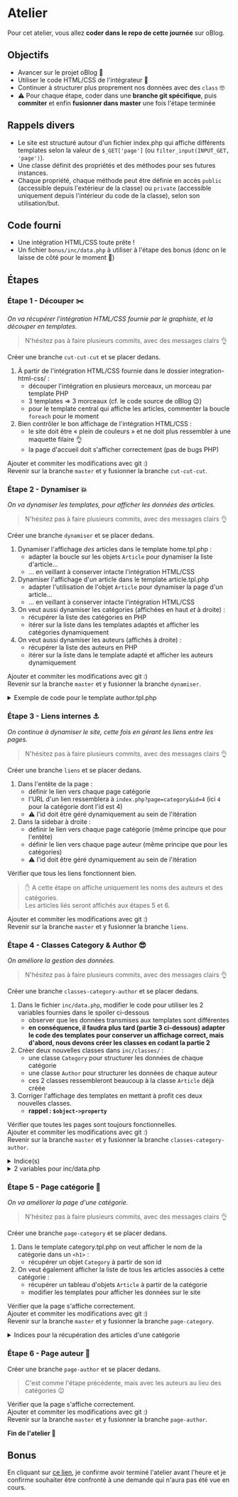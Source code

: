 # Atelier

Pour cet atelier, vous allez **coder dans le repo de cette journée** sur oBlog.  

## Objectifs

- Avancer sur le projet oBlog :tada:
- Utiliser le code HTML/CSS de l'intégrateur :rainbow:
- Continuer à structurer plus proprement nos données avec des `class` :nerd_face:
- :warning: Pour chaque étape, coder dans une **branche git spécifique**, puis **commiter** et enfin **fusionner dans master** une fois l'étape terminée

## Rappels divers

- Le site est structuré autour d'un fichier index.php qui affiche différents templates selon la valeur de `$_GET['page']` (ou `filter_input(INPUT_GET, 'page')`).
- Une classe définit des propriétés et des méthodes pour ses futures instances.
- Chaque propriété, chaque méthode peut être définie en accès `public` (accessible depuis l'extérieur de la classe) ou `private` (accessible uniquement depuis l'intérieur du code de la classe), selon son utilisation/but.

## Code fourni

- Une intégration HTML/CSS toute prête !
- Un fichier `bonus/inc/data.php` à utiliser à l'étape des bonus (donc on le laisse de côté pour le moment :pray:)

## Étapes

### Étape 1 - Découper :scissors:

_On va récupérer l'intégration HTML/CSS fournie par le graphiste, et la découper en templates._

> N'hésitez pas à faire plusieurs commits, avec des messages clairs :ok_hand:

Créer une branche `cut-cut-cut` et se placer dedans.

1. À partir de l'intégration HTML/CSS fournie dans le dossier integration-html-css/ :
    - découper l'intégration en plusieurs morceaux, un morceau par template PHP
    - 3 templates => 3 morceaux (cf. le code source de oBlog :wink:)
    - pour le template central qui affiche les articles, commenter la boucle `foreach` pour le moment
2. Bien contrôler le bon affichage de l'intégration HTML/CSS :
    - le site doit être « plein de couleurs » et ne doit plus ressembler à une maquette filaire :ok_hand:
    - la page d'accueil doit s'afficher correctement (pas de bugs PHP)

Ajouter et commiter les modifications avec git :)  
Revenir sur la branche `master` et y fusionner la branche `cut-cut-cut`.  

### Étape 2 - Dynamiser :boom:

_On va dynamiser les templates, pour afficher les données des articles._

> N'hésitez pas à faire plusieurs commits, avec des messages clairs :ok_hand:

Créer une branche `dynamiser` et se placer dedans.

1. Dynamiser l'affichage _des_ articles dans le template home.tpl.php :
    - adapter la boucle sur les objets `Article` pour dynamiser la liste d'article…
    - … en veillant à conserver intacte l'intégration HTML/CSS
2. Dynamiser l'affichage d'_un_ article dans le template article.tpl.php
    - adapter l'utilisation de l'objet `Article` pour dynamiser la page d'un article…
    - … en veillant à conserver intacte l'intégration HTML/CSS
3. On veut aussi dynamiser les catégories (affichées en haut _et_ à droite) :
    - récupérer la liste des catégories en PHP
    - itérer sur la liste dans les templates adaptés et afficher les catégories dynamiquement
4. On veut aussi dynamiser les auteurs (affichés à droite) :
    - récupérer la liste des auteurs en PHP
    - itérer sur la liste dans le template adapté et afficher les auteurs dynamiquement

Ajouter et commiter les modifications avec git :)  
Revenir sur la branche `master` et y fusionner la branche `dynamiser`.  

<details><summary>Exemple de code pour le template author.tpl.php</summary>

```html
<!-- Auteurs: https://getbootstrap.com/docs/4.1/components/card/#list-groups -->
<div class="card">
<h3 class="card-header">Auteurs</h3>
<ul class="list-group list-group-flush">
    <?php foreach ($authors as $authorId => $authorName) : ?>
    <li class="list-group-item"><?= $authorName ?></li>
    <?php endforeach; ?>
</ul>
</div>
```

</details>

### Étape 3 - Liens internes :anchor:

_On continue à dynamiser le site, cette fois en gérant les liens entre les pages._

> N'hésitez pas à faire plusieurs commits, avec des messages clairs :ok_hand:

Créer une branche `liens` et se placer dedans.

1. Dans l'entête de la page :
    - définir le lien vers chaque page catégorie
    - l'URL d'un lien ressemblera à `index.php?page=category&id=4` (ici `4` pour la catégorie dont l'id est 4)
    - :warning: l'id doit être géré dynamiquement au sein de l'itération
2. Dans la sidebar à droite :
    - définir le lien vers chaque page catégorie (même principe que pour l'entête)
    - définir le lien vers chaque page auteur (même principe que pour les catégories)
    - :warning: l'id doit être géré dynamiquement au sein de l'itération

Vérifier que tous les liens fonctionnent bien.  

> :hand: A cette étape on affiche uniquement les noms des auteurs et des catégories.  
> Les articles liés seront affichés aux étapes 5 et 6.

Ajouter et commiter les modifications avec git :)  
Revenir sur la branche `master` et y fusionner la branche `liens`.  

### Étape 4 - Classes Category & Author :sunglasses:

_On améliore la gestion des données._

> N'hésitez pas à faire plusieurs commits, avec des messages clairs :ok_hand:

Créer une branche `classes-category-author` et se placer dedans.

1. Dans le fichier `inc/data.php`, modifier le code pour utiliser les 2 variables fournies dans le spoiler ci-dessous
    - observer que les données transmises aux templates sont différentes
    - **en conséquence, il faudra plus tard (partie 3 ci-dessous) adapter le code des templates pour conserver un affichage correct, mais d'abord, nous devons créer les classes en codant la partie 2**
2. Créer deux nouvelles classes dans `inc/classes/` :
    - une classe `Category` pour structurer les données de chaque catégorie
    - une classe `Author` pour structurer les données de chaque auteur
    - ces 2 classes ressembleront beaucoup à la classe `Article` déjà créée
3. Corriger l'affichage des templates en mettant à profit ces deux nouvelles classes.
    - **rappel : `$object->property`**

Vérifier que toutes les pages sont toujours fonctionnelles.  
Ajouter et commiter les modifications avec git :)  
Revenir sur la branche `master` et y fusionner la branche `classes-category-author`.  

<details><summary>Indice(s)</summary>

- il faudra coder un ou des paramètre(s) optionnel(s) au constructeur afin de déterminer la valeur de la ou les propriété(s)

</details>

<details><summary>2 variables pour inc/data.php</summary>

```php
<?php

// [...]

// Les catégories
$dataCategoriesList = [
    // ID => objet Category
    1 => new Category('TeamBack'),
    2 => new Category('TeamFront'),
    3 => new Category('Collaboration'),
    4 => new Category('Ma Vie De Dev')
];

// Les auteurs
$dataAuthorsList = [
    // ID => objet Author
    1 => new Author('Maxime'),
    2 => new Author('Anthony'),
    3 => new Author('Alexandre'),
    4 => new Author('Dario'),
    5 => new Author('Julie'),
    6 => new Author('Lucie'),
    7 => new Author('Xavier')
];
```

</details>

### Étape 5 - Page catégorie :doughnut:

_On va améliorer la page d'une catégorie._

> N'hésitez pas à faire plusieurs commits, avec des messages clairs :ok_hand:

Créer une branche `page-category` et se placer dedans.

1. Dans le template category.tpl.php on veut afficher le nom de la catégorie dans un `<h1>` :
    - récupérer un objet `Category` à partir de son id
2. On veut également afficher la liste de tous les articles associés à cette catégorie :
    - récupérer un tableau d'objets `Article` à partir de la catégorie
    - modifier les templates pour afficher les données sur le site

Vérifier que la page s'affiche correctement.  
Ajouter et commiter les modifications avec git :)  
Revenir sur la branche `master` et y fusionner la branche `page-category`.  

<details><summary>Indices pour la récupération des articles d'une catégorie</summary>

- :warning: attention à ne pas récupérer _tous_ les articles, mais bien uniquement ceux dont le nom de la catégorie correspond au nom de la catégorie demandée
- idée : on peut créer un tableau vide, qu'on remplira avec les articles de la catégorie, au fur et à mesure
- pour chaque article du site, _si_ le nom de sa catégorie correspond à la catégorie demandée, _alors_ ajouter l'article dans le tableau
- à la fin de l'itération, le tableau, à retourner, comprendra seulement les articles de la catégorie

</details>

### Étape 6 - Page auteur :icecream:

Créer une branche `page-author` et se placer dedans.

> C'est comme l'étape précédente, mais avec les auteurs au lieu des catégories :wink:

Vérifier que la page s'affiche correctement.  
Ajouter et commiter les modifications avec git :)  
Revenir sur la branche `master` et y fusionner la branche `page-author`.

**Fin de l'atelier :tada:**

## Bonus

En cliquant sur [ce lien](bonus.md), je confirme avoir terminé l'atelier avant l'heure et je confirme souhaiter être confronté à une demande qui n'aura pas été vue en cours.
